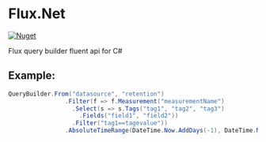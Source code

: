 # Flux.Net
[![Nuget](https://img.shields.io/nuget/v/FluxQuery.Net)](https://www.nuget.org/packages/FluxQuery.Net/)

Flux query builder fluent api for C#

## Example:

```csharp
QueryBuilder.From("datasource", "retention")
                .Filter(f => f.Measurement("measurementName")
                  .Select(s => s.Tags("tag1", "tag2", "tag3")
                    .Fields("field1", "field2"))
                  .Filter("tag1==tagevalue"))
                .AbsoluteTimeRange(DateTime.Now.AddDays(-1), DateTime.Now);
```
